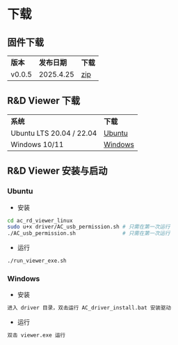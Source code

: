 # 下载

## 固件下载

<table class="docutils align-default" style="width: 100%;">
    <tbody>
        <tr class="centered-table-text">
            <td style="font-weight: bold;">版本</td>
            <td style="font-weight: bold;">发布日期</td>
            <td style="font-weight: bold;">下载</td>
        </tr>
        <tr class="centered-table-text">
            <td>v0.0.5</td>
            <td>2025.4.25</td>
            <td>
                <a href="https://cdn.robosense.cn/AC_wiki/sw_ssd261q_ota_0.0.5.zip">
                    zip
                </a>
            </td>
        </tr>
    </tbody>
</table>

## R&D Viewer 下载

<table class="docutils align-default" style="width: 100%;">
    <tbody>
        <tr class="centered-table-text">
            <td style="font-weight: bold;">系统</td>
            <td style="font-weight: bold;">下载</td>
        </tr>
        <tr class="centered-table-text">
            <td>Ubuntu LTS 20.04 / 22.04</td>
            <td>
                <a href="https://cdn.robosense.cn/AC_wiki/AC1_ota_tool_x86_linux.zip">
                    Ubuntu
                </a>
            </td>
        </tr>
        <tr class="centered-table-text">
            <td>Windows 10/11</td>
            <td>
                <a href="https://cdn.robosense.cn/AC_wiki/AC1_ota_tool_x86_windows.zip">
                    Windows
                </a>
            </td>
        </tr>
    </tbody>
</table>

## R&D Viewer 安装与启动

### Ubuntu

- 安装
```bash
cd ac_rd_viewer_linux
sudo u+x driver/AC_usb_permission.sh # 只需在第一次运行
./AC_usb_permission.sh               # 只需在第一次运行  
```

- 运行
```bash
./run_viewer_exe.sh
```

### Windows

- 安装  
```bash
进入 driver 目录，双击运行 AC_driver_install.bat 安装驱动
```

- 运行  
```bash
双击 viewer.exe 运行
```
